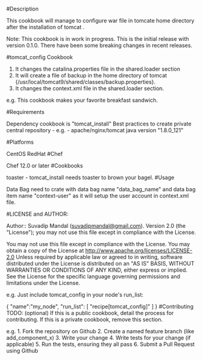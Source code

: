 #Description

This cookbook will manage to configure war file in tomcate home directory after the installation of tomcat .

Note: This cookbook is in work in progress. This is the initial release with version 0.1.0. There have been some breaking changes in recent releases.

#tomcat_config Cookbook

1. It changes the catalina.properties file in the shared.loader section
2. It will create a file of backup in the home directory of tomcat {/usr/local/tomcat9/shared/classes/backup.properties}.
3. It changes the context.xml file in the shared.loader section.

e.g. This cookbook makes your favorite breakfast sandwich.

#Requirements

Dependency cookbook is "tomcat_install"
Best practices to create private central repository - e.g. - apache/nginx/tomcat java version "1.8.0_121"

#Platforms

CentOS
RedHat
#Chef

Chef 12.0 or later
#Cookbooks

toaster - tomcat_install needs toaster to brown your bagel.
#Usage

Data Bag need to crate with data bag name "data_bag_name" and data bag item name "context-user" as it will setup the user account in context.xml file.

#LICENSE and AUTHOR:

Author:: Suvadip Mandal (<suvadipmandal@gmail.com>). Version 2.0 (the "License"); you may not use this file except in compliance with the License.

You may not use this file except in compliance with the License. You may obtain a copy of the License at http://www.apache.org/licenses/LICENSE-2.0 Unless required by applicable law or agreed to in writing, software distributed under the License is distributed on an "AS IS" BASIS, WITHOUT WARRANTIES OR CONDITIONS OF ANY KIND, either express or implied. See the License for the specific language governing permissions and limitations under the License.


e.g. Just include tomcat_config in your node's run_list:

{
  "name":"my_node",
  "run_list": [
    "recipe[tomcat_config]"
  ]
}
#Contributing
TODO: (optional) If this is a public cookbook, detail the process for contributing. If this is a private cookbook, remove this section.

e.g. 1. Fork the repository on Github 2. Create a named feature branch (like add_component_x) 3. Write your change 4. Write tests for your change (if applicable) 5. Run the tests, ensuring they all pass 6. Submit a Pull Request using Github
